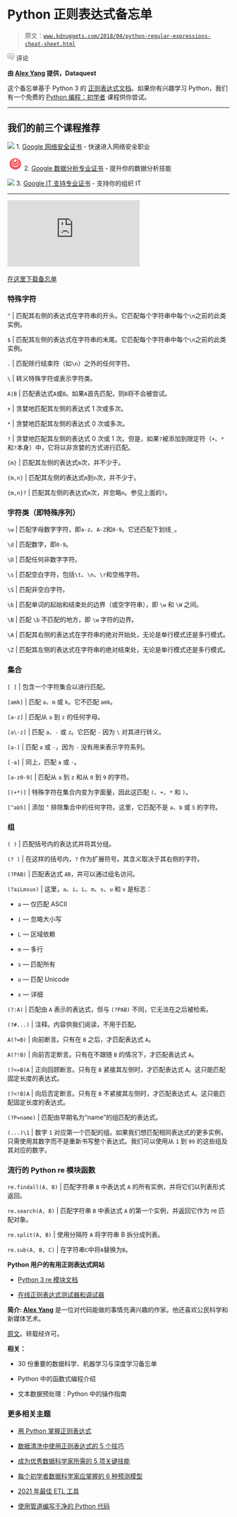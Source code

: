 # Python 正则表达式备忘单

> 原文：[`www.kdnuggets.com/2018/04/python-regular-expressions-cheat-sheet.html`](https://www.kdnuggets.com/2018/04/python-regular-expressions-cheat-sheet.html)

![c](img/3d9c022da2d331bb56691a9617b91b90.png) 评论

**由 [Alex Yang](https://twitter.com/alexalexyang) 提供，Dataquest**

这个备忘单基于 Python 3 的 [正则表达式文档](https://docs.python.org/3/library/re.html)。如果你有兴趣学习 Python，我们有一个免费的 [Python 编程：初学者](https://www.dataquest.io/course/python-programming-beginner) 课程供你尝试。

* * *

## 我们的前三个课程推荐

![](img/0244c01ba9267c002ef39d4907e0b8fb.png) 1\. [Google 网络安全证书](https://www.kdnuggets.com/google-cybersecurity) - 快速进入网络安全职业

![](img/e225c49c3c91745821c8c0368bf04711.png) 2\. [Google 数据分析专业证书](https://www.kdnuggets.com/google-data-analytics) - 提升你的数据分析技能

![](img/0244c01ba9267c002ef39d4907e0b8fb.png) 3\. [Google IT 支持专业证书](https://www.kdnuggets.com/google-itsupport) - 支持你的组织 IT

* * *

![python-regular-expressions-cheatsheet_pic](https://www.dataquest.io/blog/large_files/python-regular-expressions-cheat-sheet.pdf)

[在这里下载备忘单](https://www.dataquest.io/blog/large_files/python-regular-expressions-cheat-sheet.pdf)

### 特殊字符

`^` | 匹配其右侧的表达式在字符串的开头。它匹配每个字符串中每个`\n`之前的此类实例。

`$` | 匹配其左侧的表达式在字符串的末尾。它匹配每个字符串中每个`\n`之前的此类实例。

`.` | 匹配除行结束符（如`\n`）之外的任何字符。

`\` | 转义特殊字符或表示字符类。

`A|B` | 匹配表达式`A`或`B`。如果`A`首先匹配，则`B`将不会被尝试。

`+` | 贪婪地匹配其左侧的表达式 1 次或多次。

`*` | 贪婪地匹配其左侧的表达式 0 次或多次。

`?` | 贪婪地匹配其左侧的表达式 0 次或 1 次。但是，如果`?`被添加到限定符（`+`、`*`和`?`本身）中，它将以非贪婪的方式进行匹配。

`{m}` | 匹配其左侧的表达式`m`次，并不少于。

`{m,n}` | 匹配其左侧的表达式`m`到`n`次，并不少于。

`{m,n}?` | 匹配其左侧的表达式`m`次，并忽略`n`。参见上面的`?`。

### 字符类（即特殊序列）

`\w` | 匹配字母数字字符，即`a-z`、`A-Z`和`0-9`。它还匹配下划线`_`。

`\d` | 匹配数字，即`0-9`。

`\D` | 匹配任何非数字字符。

`\s` | 匹配空白字符，包括`\t`、`\n`、`\r`和空格字符。

`\S` | 匹配非空白字符。

`\b` | 匹配单词的起始和结束处的边界（或空字符串），即 `\w` 和 `\W` 之间。

`\B` | 匹配 `\b` 不匹配的地方，即 `\w` 字符的边界。

`\A` | 匹配其右侧的表达式在字符串的绝对开始处，无论是单行模式还是多行模式。

`\Z` | 匹配其左侧的表达式在字符串的绝对结束处，无论是单行模式还是多行模式。

### 集合

`[ ]` | 包含一个字符集合以进行匹配。

`[amk]` | 匹配 `a`、`m` 或 `k`。它不匹配 `amk`。

`[a-z]` | 匹配从 `a` 到 `z` 的任何字母。

`[a\-z]` | 匹配 `a`、`-` 或 `z`。它匹配 `-` 因为 `\` 对其进行转义。

`[a-]` | 匹配 `a` 或 `-`，因为 `-` 没有用来表示字符系列。

`[-a]` | 同上，匹配 `a` 或 `-`。

`[a-z0-9]` | 匹配从 `a` 到 `z` 和从 `0` 到 `9` 的字符。

`[(+*)]` | 特殊字符在集合内变为字面量，因此这匹配 `(`、`+`、`*` 和 `)`。

`[^ab5]` | 添加 `^` 排除集合中的任何字符。这里，它匹配不是 `a`、`b` 或 `5` 的字符。

### 组

`( )` | 匹配括号内的表达式并将其分组。

`(? )` | 在这样的括号内，`?` 作为扩展符号。其含义取决于其右侧的字符。

`(?PAB)` | 匹配表达式 `AB`，并可以通过组名访问。

`(?aiLmsux)` | 这里，`a`、`i`、`L`、`m`、`s`、`u` 和 `x` 是标志：

+   `a` — 仅匹配 ASCII

+   `i` — 忽略大小写

+   `L` — 区域依赖

+   `m` — 多行

+   `s` — 匹配所有

+   `u` — 匹配 Unicode

+   `x` — 详细

`(?:A)` | 匹配由 `A` 表示的表达式，但与 `(?PAB)` 不同，它无法在之后被检索。

`(?#...)` | 注释。内容供我们阅读，不用于匹配。

`A(?=B)` | 向前断言。只有在 `B` 之后，才匹配表达式 `A`。

`A(?!B)` | 向前否定断言。只有在不跟随 `B` 的情况下，才匹配表达式 `A`。

`(?<=B)A` | 正向回顾断言。只有在 `B` 紧接其左侧时，才匹配表达式 `A`。这只能匹配固定长度的表达式。

`(?<!B)A` | 向后否定断言。只有在 `B` 不紧接其左侧时，才匹配表达式 `A`。这只能匹配固定长度的表达式。

`(?P=name)` | 匹配由早期名为“name”的组匹配的表达式。

`(...)\1` | 数字 `1` 对应第一个匹配的组。如果我们想匹配相同表达式的更多实例，只需使用其数字而不是重新书写整个表达式。我们可以使用从 `1` 到 `99` 的这些组及其对应的数字。

### 流行的 Python re 模块函数

`re.findall(A, B)` | 匹配字符串 `B` 中表达式 `A` 的所有实例，并将它们以列表形式返回。

`re.search(A, B)` | 匹配字符串 `B` 中表达式 `A` 的第一个实例，并返回它作为 re 匹配对象。

`re.split(A, B)` | 使用分隔符 `A` 将字符串 B 拆分成列表。

`re.sub(A, B, C)` | 在字符串`C`中将`A`替换为`B`。

**Python 用户的有用正则表达式网站**

+   [Python 3 re 模块文档](https://docs.python.org/3/library/re.html)

+   [在线正则表达式测试器和调试器](https://regex101.com/)

**简介: [Alex Yang](https://twitter.com/alexalexyang)** 是一位对代码能做的事情充满兴趣的作家。他还喜欢公民科学和新媒体艺术。

[原文](https://www.dataquest.io/blog/regex-cheatsheet/?utm_source=kdnuggets&utm_medium=blog)。转载经许可。

**相关：**

+   30 份重要的数据科学、机器学习与深度学习备忘单

+   Python 中的函数式编程介绍

+   文本数据预处理：Python 中的操作指南

### 更多相关主题

+   [用 Python 掌握正则表达式](https://www.kdnuggets.com/2023/08/mastering-regular-expressions-python.html)

+   [数据清洗中使用正则表达式的 5 个技巧](https://www.kdnuggets.com/5-tips-for-using-regular-expressions-in-data-cleaning)

+   [成为优秀数据科学家所需的 5 项关键技能](https://www.kdnuggets.com/2021/12/5-key-skills-needed-become-great-data-scientist.html)

+   [每个初学者数据科学家应掌握的 6 种预测模型](https://www.kdnuggets.com/2021/12/6-predictive-models-every-beginner-data-scientist-master.html)

+   [2021 年最佳 ETL 工具](https://www.kdnuggets.com/2021/12/mozart-best-etl-tools-2021.html)

+   [使用管道编写干净的 Python 代码](https://www.kdnuggets.com/2021/12/write-clean-python-code-pipes.html)
